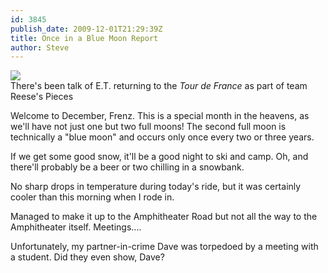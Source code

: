 ```yaml
---
id: 3845
publish_date: 2009-12-01T21:29:39Z
title: Once in a Blue Moon Report
author: Steve
---
```

![](http://www.flagstafffrenzy.org/wp-content/uploads/2009/11/et5.jpg)  
There's been talk of E.T. returning to the _Tour de France_ as part of team Reese's Pieces

Welcome to December, Frenz. This is a special month in the heavens, as we'll have not just one but two full moons! The second full moon is technically a "blue moon" and occurs only once every two or three years.

If we get some good snow, it'll be a good night to ski and camp. Oh, and there'll probably be a beer or two chilling in a snowbank.

No sharp drops in temperature during today's ride, but it was certainly cooler than this morning when I rode in.

Managed to make it up to the Amphitheater Road but not all the way to the Amphitheater itself. Meetings....

Unfortunately, my partner-in-crime Dave was torpedoed by a meeting with a student. Did they even show, Dave?